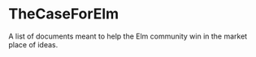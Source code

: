 # TheCaseForElm
A list of documents meant to help the Elm community win in the market place of ideas. 
